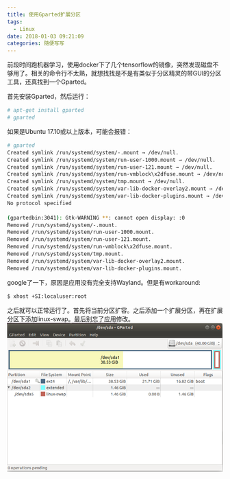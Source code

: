 ```yaml
---
title: 使用Gparted扩展分区
tags:
  - Linux
date: 2018-01-03 09:21:09
categories: 随便写写
---
```

  前段时间跑机器学习，使用docker下了几个tensorflow的镜像，突然发现磁盘不够用了。相关的命令行不太熟，就想找找是不是有类似于分区精灵的带GUI的分区工具，还真找到一个Gparted。
<!--more-->
  首先安装Gparted，然后运行：
```bash
# apt-get install gparted
# gparted
```
  如果是Ubuntu 17.10或以上版本，可能会报错：
```bash
# gparted
Created symlink /run/systemd/system/-.mount → /dev/null.
Created symlink /run/systemd/system/run-user-1000.mount → /dev/null.
Created symlink /run/systemd/system/run-user-121.mount → /dev/null.
Created symlink /run/systemd/system/run-vmblock\x2dfuse.mount → /dev/null.
Created symlink /run/systemd/system/tmp.mount → /dev/null.
Created symlink /run/systemd/system/var-lib-docker-overlay2.mount → /dev/null.
Created symlink /run/systemd/system/var-lib-docker-plugins.mount → /dev/null.
No protocol specified

(gpartedbin:3041): Gtk-WARNING **: cannot open display: :0
Removed /run/systemd/system/-.mount.
Removed /run/systemd/system/run-user-1000.mount.
Removed /run/systemd/system/run-user-121.mount.
Removed /run/systemd/system/run-vmblock\x2dfuse.mount.
Removed /run/systemd/system/tmp.mount.
Removed /run/systemd/system/var-lib-docker-overlay2.mount.
Removed /run/systemd/system/var-lib-docker-plugins.mount.
```
  google了一下，原因是应用没有完全支持Wayland。但是有workaround:
```bash
$ xhost +SI:localuser:root
```
  之后就可以正常运行了。首先将当前分区扩容。之后添加一个扩展分区，再在扩展分区下添加linux-swap。最后别忘了应用修改。
  ![](使用Gparted扩展分区/gparted.png)

